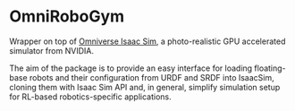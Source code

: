 # OmniRoboGym

Wrapper on top of [Omniverse Isaac Sim](https://developer.nvidia.com/isaac-sim), a photo-realistic GPU accelerated simulator from NVIDIA.

The aim of the package is to provide an easy interface for loading floating-base robots and their configuration from URDF and SRDF into IsaacSim, cloning them with Isaac Sim API and, in general, simplify simulation setup for RL-based robotics-specific applications. 